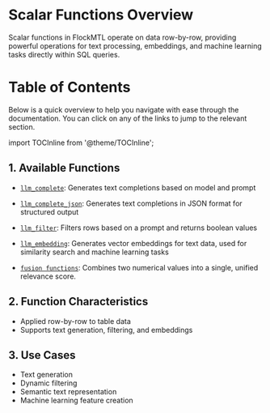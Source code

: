 # Scalar Functions Overview

Scalar functions in FlockMTL operate on data row-by-row, providing powerful operations for text processing, embeddings, and machine learning tasks directly within SQL queries.

# Table of Contents

Below is a quick overview to help you navigate with ease through the documentation. You can click on any of the links to jump to the relevant section.

import TOCInline from '@theme/TOCInline';

<TOCInline toc={toc} />

## 1. Available Functions

- [`llm_complete`](/docs/semantic-functions/scalar-functions/llm-complete): Generates text completions based on model and prompt

- [`llm_complete_json`](/docs/semantic-functions/scalar-functions/llm-complete-json): Generates text completions in JSON format for structured output

- [`llm_filter`](/docs/semantic-functions/scalar-functions/llm-filter): Filters rows based on a prompt and returns boolean values

- [`llm_embedding`](/docs/semantic-functions/scalar-functions/llm-embedding): Generates vector embeddings for text data, used for similarity search and machine learning tasks

- [`fusion functions`](/docs/semantic-functions/scalar-functions/fusion-functions): Combines two numerical values into a single, unified relevance score.

## 2. Function Characteristics

- Applied row-by-row to table data
- Supports text generation, filtering, and embeddings

## 3. Use Cases

- Text generation
- Dynamic filtering
- Semantic text representation
- Machine learning feature creation
